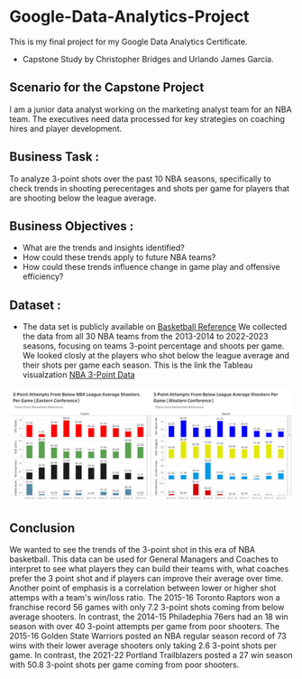 # **Google-Data-Analytics-Project**

This is my final project for my Google Data Analytics Certificate. 

* Capstone Study by Christopher Bridges and Urlando James Garcia.

## Scenario for the Capstone Project

I am a junior data analyst working on the marketing analyst team for an NBA team. The executives need data processed for key strategies on coaching hires and player development.

## Business Task :
To analyze 3-point shots over the past 10 NBA seasons, specifically to check trends in shooting perecentages and shots per game for players that are shooting below the league average.

## Business Objectives :
* What are the trends and insights identified?
* How could these trends apply to future NBA teams?
* How could these trends influence change in game play and offensive efficiency?

## Dataset :
* The data set is publicly available on [Basketball Reference](https://www.basketball-reference.com/)
We collected the data from all 30 NBA teams from the 2013-2014 to 2022-2023 seasons, focusing on teams 3-point percentage and shoots per game. We looked closly at the players who shot below the league average and their shots per game each season.
This is the link the Tableau visualzation [NBA 3-Point Data](https://public.tableau.com/views/3-PointAttemptsFromBelowNBALeagueAvgShooters/Dashboard5?:language=en-US&:display_count=n&:origin=viz_share_link)
<p align="center">
    <img src="https://github.com/cbridged007/github.io/blob/b18a04723e64eb102c7cb28ebcbcd17c21aae3ca/Dashboard%204.png" width="" height="">
  </a>
</p>  

## Conclusion

We wanted to see the trends of the 3-point shot in this era of NBA basketball. This data can be used for General Managers and Coaches to interpret to see what players they can build their teams with, what coaches prefer the 3 point shot and if players can improve their average over time. Another point of emphasis is a correlation between lower or higher shot attemps with a team's win/loss ratio. The 2015-16 Toronto Raptors won a franchise record 56 games with only 7.2 3-point shots coming from below average shooters. In contrast, the 2014-15 Philadephia 76ers had an 18 win season with over 40 3-point attempts per game from poor shooters. The 2015-16 Golden State Warriors posted an NBA regular season record of 73 wins with their lower average shooters only taking 2.6 3-point shots per game. In contrast, the 2021-22 Portland Trailblazers posted a 27 win season with 50.8 3-point shots per game coming from poor shooters.
